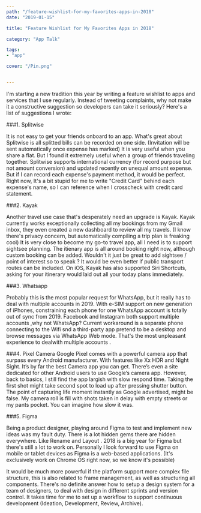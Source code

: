 ```yaml
---
path: "/feature-wishlist-for-my-favorites-apps-in-2018"
date: "2019-01-15"

title: "Feature Wishlist for My Favorites Apps in 2018"

category: "App Talk"

tags: 
- "app"

cover: "/Pin.png"


---
```


I'm starting a new tradition this year by writing a feature wishlist to apps and services that I use regularly. Instead of tweeting complaints, why not make it a constructive suggestion so developers can take it seriously? Here's a list of suggestions I wrote:

###1. Splitwise

It is not easy to get your friends onboard to an app. What's great about Splitwise is all splitted bills can be recorded on one side. (Invitation will be sent automatically once expense has marked) It is very useful when you share a flat. But I found it extremely useful when a group of friends traveling together.
Splitwise supports international currency (for record purpose but not amount conversion) and updated recently on unequal amount expense. But if I can record each expense's payment method, it would be perfect. Right now, It's a bit stupid for me to write "Credit Card" behind each expense's name, so I can reference when I crosscheck with credit card statement.

###2. Kayak

Another travel use case that's desperately need an upgrade is Kayak. Kayak currently works exceptionally collecting all my bookings from my Gmail inbox, they even created a new dashboard to review all my travels. (I know there's privacy concern, but automatically compiling a trip plan is freaking cool) It is very close to become my go-to travel app, all I need is to support sightsee planning.
The itienary app is all around booking right now, although custom booking can be added. Wouldn't it just be great to add sightsee / point of interest so to speak ? It would be even better if public transport routes can be included.
On iOS, Kayak has also supported Siri Shortcuts, asking for your itinerary would laid out all your today plans immediately.

###3. Whatsapp

Probably this is the most popular request for WhatsApp, but it really has to deal with multiple accounts in 2019. With e-SIM support on new generation of iPhones, constraining each phone for one WhatsApp account is totally out of sync from 2019. Facebook and Instagram both support multiple accounts ,why not WhatsApp? Current workaround is a separate phone connecting to the Wifi snd a third-party app pretend to be a desktop and browse messages via WhatsApp Web mode. That's the most unpleasant experience to dealwith multiple accounts .

###4. Pixel Camera
Google Pixel comes with a powerful camera app that surpass every Android manufacturer. With features like Xx HDR and Night Sight. It’s by far the best Camera app you can get. There’s even a site dedicated for other Android users to use Google’s camera app. However, back to basics, I still find the app largish with slow respond time. Taking the first shot might take second spot to load up after pressing shutter button. The point of capturing life moment instantly as Google advertised, might be false. My camera roll is fill with shots taken in delay with empty streets or my pants pocket. You can imagine how slow it was.

###5. Figma

Being a product designer, playing around Figma to test and implement new ideas was my fault duty. There is a lot hidden gems there are hidden everywhere. Like Rename and Layout . 2018 is a big year for Figma but there's still a lot to work on. Personally I look forward to use Figma on mobile or tablet devices as Figma is a web-based applications. (It's exclusively work on Chrome OS right now, so we know it's possible)

It would be much more powerful if the platform support more complex file structure, this is also related to frame management, as well as structuring all components. There's no definite answer how to setup a design system for a team of designers, to deal with design in different sprints and version control. It takes time for me to set up a workflow to support continuous development (Ideation, Development, Review, Archive).